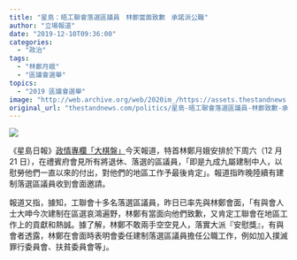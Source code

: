 ```yaml
---
title: "星島：晤工聯會落選區議員ㅤ林鄭當面致歉ㅤ承諾派公職"
author: "立場報道"
date: "2019-12-10T09:36:00"
categories:
  - "政治"
tags:
  - "林鄭月娥"
  - "區議會選舉"
topics:
  - "2019 區議會選舉"
image: "http://web.archive.org/web/2020im_/https://assets.thestandnews.com/media/photos/78320314_10218744822684106_8906288749013368832_o_VI0K5_Fu73jnA.png"
original_url: "thestandnews.com/politics/星島-晤工聯會落選區議員-林鄭致歉-承諾派公職"
---
```

![](http://web.archive.org/web/2020im_/https://assets.thestandnews.com/media/photos/78320314_10218744822684106_8906288749013368832_o_VI0K5_Fu73jnA.png)

《星島日報》[政情專欄「大棋盤」](http://web.archive.org/web/20211211022706/http://std.stheadline.com/instant/articles/detail/1156517/%E5%8D%B3%E6%99%82-%E9%A6%99%E6%B8%AF-%E5%B0%88%E6%AC%84-%E6%9E%97%E9%84%AD%E4%B8%8B%E5%91%A8%E5%85%AD%E8%A6%8B%E8%90%BD%E9%81%B8%E5%8D%80%E8%AD%B0%E5%93%A1%E6%85%B0%E5%8B%9E)今天報道，特首林鄭月娥安排於下周六（12 月 21 日），在禮賓府會見所有將退休、落選的區議員，「即是九成九屬建制中人，以慰勞他們一直以來的付出，對他們的地區工作予最後肯定」。報道指昨晚陸續有建制落選區議員收到會面邀請。

報道又指，據知，工聯會十多名落選區議員，昨日已率先與林鄭會面，「有與會人士大呻今次建制在區選哀鴻遍野，林鄭有當面向他們致歉，又肯定工聯會在地區工作上的貢獻和熱誠。據了解，林鄭不敢兩手空空見人，落實大派『安慰獎』，有與會者透露，林鄭在會面時表明會委任建制落選區議員擔任公職工作，例如加入撲滅罪行委員會、扶貧委員會等」。